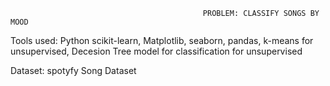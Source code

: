                                                PROBLEM: CLASSIFY SONGS BY MOOD
Tools used: Python
scikit-learn, 
Matplotlib, 
seaborn, 
pandas,
k-means for unsupervised,
Decesion Tree model for classification for unsupervised

Dataset: 
spotyfy Song Dataset 
